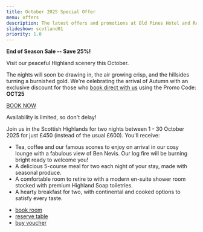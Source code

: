 ```yaml
---
title: October 2025 Special Offer
menu: offers
description: The latest offers and promotions at Old Pines Hotel and Restaurant in the Scottish Highlands.
slideshow: scotland01
priority: 1.0
---
```


**End of Season Sale -- Save 25%!**

Visit our peaceful Highland scenery this October.

The nights will soon be drawing in, the air growing crisp, and the hillsides turning a burnished gold. We're celebrating the arrival of Autumn with an exclusive discount for those who [book direct with us](--ROOT--rooms/booking/) using the Promo Code: **OCT25**

<p><a href="--ROOT--rooms/booking/" class="button">BOOK NOW</a></p>

Availability is limited, so don't delay!

Join us in the Scottish Highlands for two nights between 1 - 30 October 2025 for just &pound;450 (instead of the usual &pound;600). You'll receive:

* Tea, coffee and our famous scones to enjoy on arrival in our cosy lounge with a fabulous view of Ben Nevis. Our log fire will be burning bright ready to welcome you!
* A delicious 5-course meal for two each night of your stay, made with seasonal produce.
* A comfortable room to retire to with a modern en-suite shower room stocked with premium Highland Soap toiletries.
* A hearty breakfast for two, with continental and cooked options to satisfy every taste.

<ul class="flexcenter">
  <li><a href="--ROOT--rooms/booking/" class="button">book room</a></li>
  <li><a href="--ROOT--restaurant/reserve-table/" class="button">reserve table</a></li>
  <li><a href="--VOUCHERS--" class="button">buy voucher</a></li>
</ul>
